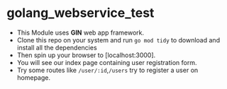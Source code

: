 # golang_webservice_test

- This Module uses **GIN** web app framework.
- Clone this repo on your system and run `go mod tidy` to download and install all the dependencies
- Then spin up your browser to [localhost:3000].
- You will see our index page containing user registration form.
- Try some routes like `/user/:id`,`/users` try to register a user on homepage.
